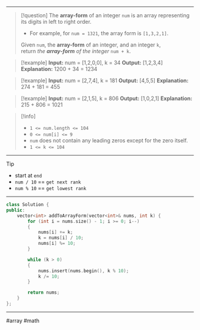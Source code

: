 ___

> [!question] 
> The **array-form** of an integer `num` is an array representing its digits in left to right order.
> - For example, for `num = 1321`, the array form is `[1,3,2,1]`.
> 
> Given `num`, the **array-form** of an integer, and an integer `k`, return _the **array-form** of the integer_ `num + k`. 

> [!example] 
> **Input:** num = [1,2,0,0], k = 34
**Output:** [1,2,3,4]
**Explanation:** 1200 + 34 = 1234 

> [!example] 
> **Input:** num = [2,7,4], k = 181
**Output:** [4,5,5]
**Explanation:** 274 + 181 = 455 

> [!example] 
> **Input:** num = [2,1,5], k = 806
**Output:** [1,0,2,1]
**Explanation:** 215 + 806 = 1021 

> [!info] 
> - `1 <= num.length <= 104`
> - `0 <= num[i] <= 9`
> - `num` does not contain any leading zeros except for the zero itself.
> - `1 <= k <= 104` 

___

> [!tip] 
>  - start at `end`
>  - `num / 10` == `get next rank`
>  - `num % 10` == `get lowest rank`

___

```cpp
class Solution {
public:
    vector<int> addToArrayForm(vector<int>& nums, int k) {
        for (int i = nums.size() - 1; i >= 0; i--)
        {
            nums[i] += k;
            k = nums[i] / 10;
            nums[i] %= 10;
        }

        while (k > 0)
        {
            nums.insert(nums.begin(), k % 10);
            k /= 10;
        }

        return nums;
    }
};
```

___

#array #math 